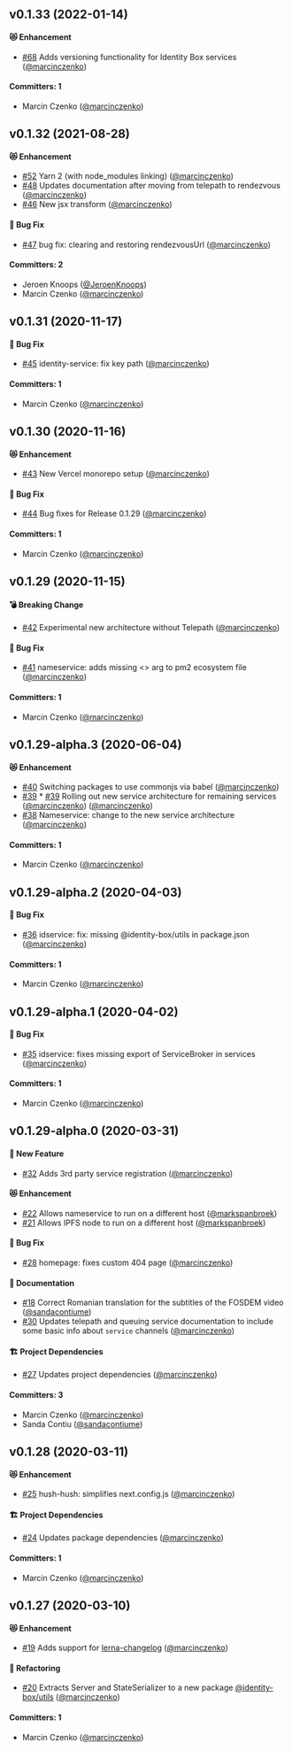 ## v0.1.33 (2022-01-14)

#### :heart_eyes_cat: Enhancement
* [#68](https://github.com/identity-box/identity-box/pull/68) Adds versioning functionality for Identity Box services ([@marcinczenko](https://github.com/marcinczenko))

#### Committers: 1
- Marcin Czenko ([@marcinczenko](https://github.com/marcinczenko))

## v0.1.32 (2021-08-28)

#### :heart_eyes_cat: Enhancement
* [#52](https://github.com/identity-box/identity-box/pull/52) Yarn 2 (with node_modules linking) ([@marcinczenko](https://github.com/marcinczenko))
* [#48](https://github.com/identity-box/identity-box/pull/48) Updates documentation after moving from telepath to rendezvous ([@marcinczenko](https://github.com/marcinczenko))
* [#46](https://github.com/identity-box/identity-box/pull/46) New jsx transform ([@marcinczenko](https://github.com/marcinczenko))

#### :bug: Bug Fix
* [#47](https://github.com/identity-box/identity-box/pull/47) bug fix: clearing and restoring rendezvousUrl ([@marcinczenko](https://github.com/marcinczenko))

#### Committers: 2
- Jeroen Knoops ([@JeroenKnoops](https://github.com/JeroenKnoops))
- Marcin Czenko ([@marcinczenko](https://github.com/marcinczenko))

## v0.1.31 (2020-11-17)

#### :bug: Bug Fix
* [#45](https://github.com/identity-box/identity-box/pull/45) identity-service: fix key path ([@marcinczenko](https://github.com/marcinczenko))

#### Committers: 1
- Marcin Czenko ([@marcinczenko](https://github.com/marcinczenko))

## v0.1.30 (2020-11-16)

#### :heart_eyes_cat: Enhancement
* [#43](https://github.com/identity-box/identity-box/pull/43) New Vercel monorepo setup ([@marcinczenko](https://github.com/marcinczenko))

#### :bug: Bug Fix
* [#44](https://github.com/identity-box/identity-box/pull/44) Bug fixes for Release 0.1.29 ([@marcinczenko](https://github.com/marcinczenko))

#### Committers: 1
- Marcin Czenko ([@marcinczenko](https://github.com/marcinczenko))

## v0.1.29 (2020-11-15)

#### :bomb: Breaking Change
* [#42](https://github.com/identity-box/identity-box/pull/42) Experimental new architecture without Telepath ([@marcinczenko](https://github.com/marcinczenko))

#### :bug: Bug Fix
* [#41](https://github.com/identity-box/identity-box/pull/41) nameservice: adds missing <<start>> arg to pm2 ecosystem file ([@marcinczenko](https://github.com/marcinczenko))

#### Committers: 1
- Marcin Czenko ([@marcinczenko](https://github.com/marcinczenko))

## v0.1.29-alpha.3 (2020-06-04)

#### :heart_eyes_cat: Enhancement
* [#40](https://github.com/identity-box/identity-box/pull/40) Switching packages to use commonjs via babel ([@marcinczenko](https://github.com/marcinczenko))
* [#39](https://github.com/identity-box/identity-box/pull/39) * [#39](https://github.com/identity-box/identity-box/pull/39) Rolling out new service architecture for remaining services ([@marcinczenko](https://github.com/marcinczenko)) ([@marcinczenko](https://github.com/marcinczenko))
* [#38](https://github.com/identity-box/identity-box/pull/38) Nameservice: change to the new service architecture ([@marcinczenko](https://github.com/marcinczenko))

#### Committers: 1
- Marcin Czenko ([@marcinczenko](https://github.com/marcinczenko))

## v0.1.29-alpha.2 (2020-04-03)

#### :bug: Bug Fix
* [#36](https://github.com/identity-box/identity-box/pull/36) idservice: fix: missing @identity-box/utils in package.json ([@marcinczenko](https://github.com/marcinczenko))

#### Committers: 1
- Marcin Czenko ([@marcinczenko](https://github.com/marcinczenko))

## v0.1.29-alpha.1 (2020-04-02)

#### :bug: Bug Fix
* [#35](https://github.com/identity-box/identity-box/pull/35) idservice: fixes missing export of ServiceBroker in services ([@marcinczenko](https://github.com/marcinczenko))

#### Committers: 1
- Marcin Czenko ([@marcinczenko](https://github.com/marcinczenko))

## v0.1.29-alpha.0 (2020-03-31)

#### :rocket: New Feature
* [#32](https://github.com/identity-box/identity-box/pull/32) Adds 3rd party service registration ([@marcinczenko](https://github.com/marcinczenko))

#### :heart_eyes_cat: Enhancement
* [#22](https://github.com/identity-box/identity-box/pull/22) Allows nameservice to run on a different host ([@markspanbroek](https://github.com/markspanbroek))
* [#21](https://github.com/identity-box/identity-box/pull/21) Allows IPFS node to run on a different host ([@markspanbroek](https://github.com/markspanbroek))

#### :bug: Bug Fix
* [#28](https://github.com/identity-box/identity-box/pull/28) homepage: fixes custom 404 page ([@marcinczenko](https://github.com/marcinczenko))

#### :book: Documentation
* [#18](https://github.com/identity-box/identity-box/pull/18) Correct Romanian translation for the subtitles of the FOSDEM video ([@sandacontiume](https://github.com/sandacontiume))
* [#30](https://github.com/identity-box/identity-box/pull/30) Updates telepath and queuing service documentation to include some basic info about `service` channels ([@marcinczenko](https://github.com/marcinczenko))

#### :building_construction: Project Dependencies
* [#27](https://github.com/identity-box/identity-box/pull/27) Updates project dependencies ([@marcinczenko](https://github.com/marcinczenko))

#### Committers: 3
- Marcin Czenko ([@marcinczenko](https://github.com/marcinczenko))
- Sanda Contiu ([@sandacontiume](https://github.com/sandacontiume))

## v0.1.28 (2020-03-11)

#### :heart_eyes_cat: Enhancement
* [#25](https://github.com/identity-box/identity-box/pull/25) hush-hush: simplifies next.config.js ([@marcinczenko](https://github.com/marcinczenko))

#### :building_construction: Project Dependencies
* [#24](https://github.com/identity-box/identity-box/pull/24) Updates package dependencies ([@marcinczenko](https://github.com/marcinczenko))

#### Committers: 1
- Marcin Czenko ([@marcinczenko](https://github.com/marcinczenko))

## v0.1.27 (2020-03-10)

#### :heart_eyes_cat: Enhancement
* [#19](https://github.com/identity-box/identity-box/pull/19) Adds support for [lerna-changelog](https://www.npmjs.com/package/lerna-changelog) ([@marcinczenko](https://github.com/marcinczenko))

#### :hammer: Refactoring
* [#20](https://github.com/identity-box/identity-box/pull/20) Extracts Server and StateSerializer to a new package [@identity-box/utils](https://www.npmjs.com/package/@identity-box/utils) ([@marcinczenko](https://github.com/marcinczenko))

#### Committers: 1
- Marcin Czenko ([@marcinczenko](https://github.com/marcinczenko))
